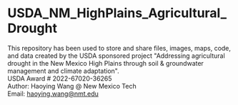 # USDA_NM_HighPlains_Agricultural_Drought
This repository has been used to store and share files, images, maps, code, and data created by the USDA sponsored project "Addressing agricultural drought in the New Mexico High Plains through soil & groundwater management and climate adaptation". <br>
USDA Award # 2022-67020-36265 <br>
Author: Haoying Wang @ New Mexico Tech <br>
Email: haoying.wang@nmt.edu

